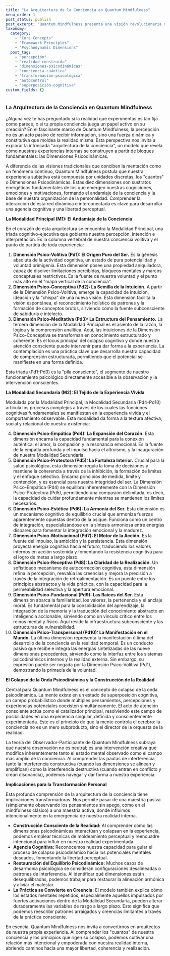 ```yaml
---
title: "La Arquitectura de la Conciencia en Quantum Mindfulness"
menu_order: 1
post_status: publish
post_excerpt: "Quantum Mindfulness presenta una visión revolucionaria de cómo nuestra percepción construye la realidad. Este artículo explora las diez Dimensiones Psicodinámicas, los bloques fundamentales de nuestra experiencia interna, y cómo su interacción dinámica moldea nuestra conciencia y nuestra realidad vivida. Descubre cómo puedes influir activamente en esta arquitectura interna para transformar tu experiencia."
taxonomy:
  category:
    - "Core Concepts"
    - "Framework Principles"
    - "Psychodynamic Dimensions"
  post_tag:
    - "percepción"
    - "realidad-construida"
    - "dimensiones-psicodinámicas"
    - "conciencia-cuántica"
    - "transformación-psicológica"
    - "autocontrol"
    - "superposición-cognitiva"
custom_fields: {}
---
```


### La Arquitectura de la Conciencia en Quantum Mindfulness

¿Alguna vez te has preguntado si la realidad que experimentas es tan fija como parece, o si tu propia conciencia juega un papel activo en su creación? En el fascinante marco de Quantum Mindfulness, la percepción no es un acto pasivo de recibir información, sino una fuerza dinámica y constitutiva que moldea la realidad misma. Esta perspectiva nos invita a explorar la intrincada "arquitectura de la conciencia", un modelo que revela cómo nuestras experiencias internas se construyen a partir de bloques fundamentales: las Dimensiones Psicodinámicas.

A diferencia de las visiones tradicionales que conciben la mentación como un fenómeno continuo, Quantum Mindfulness postula que nuestra experiencia subjetiva está compuesta por unidades discretas, los "cuantos" o Dimensiones Psicodinámicas. Estas diez dimensiones son sustratos energéticos fundamentales de los que emergen nuestras cogniciones, emociones y motivaciones, formando el andamiaje de la conciencia y la base de nuestra organización de la personalidad. Comprender la interacción de esta red dinámica e interconectada es clave para desarrollar una agencia cognitiva y una libertad perceptual.

**La Modalidad Principal (M1): El Andamiaje de la Conciencia**

En el corazón de esta arquitectura se encuentra la Modalidad Principal, una tríada cognitivo-ejecutiva que gobierna nuestra percepción, intención e interpretación. Es la columna vertebral de nuestra conciencia volitiva y el punto de partida de toda experiencia:

1.  **Dimensión Psico-Volitiva (Pd1): El Origen Puro del Ser.** Es la génesis absoluta de la actividad cognitiva, un estado de pura potencialidad y voluntad primigenia. Esta dimensión posee una propiedad aniquiladora, capaz de disolver limitaciones percibidas, bloqueos mentales y marcos conceptuales restrictivos. Es la fuente de nuestra voluntad y el punto más alto en el "mapa vertical de la conciencia".
2.  **Dimensión Psico-Conceptiva (Pd2): La Semilla de la Intuición.** A partir de la Dimensión Psico-Volitiva, emerge la capacidad de intuición, ideación y la "chispa" de una nueva visión. Esta dimensión facilita la visión espontánea, el reconocimiento holístico de patrones y la formación de conceptos brutos, sirviendo como la fuente subconsciente de sabiduría e intelecto.
3.  **Dimensión Psico-Meditativa (Pd3): La Estructura del Pensamiento.** La tercera dimensión de la Modalidad Principal es el asiento de la razón, la lógica y la comprensión analítica. Aquí, las intuiciones de la Dimensión Psico-Conceptiva se transforman en conocimiento estructurado y coherente. Es el locus principal del colapso cognitivo y donde nuestra atención consciente puede intervenir para dar forma a la experiencia. La contemplación es una práctica clave que desarrolla nuestra capacidad de comprensión estructurada, permitiendo que el potencial se manifieste en una forma definida.

Esta tríada (Pd1-Pd3) es la "pila consciente", el segmento de nuestro funcionamiento psicológico directamente accesible a la observación y la intervención conscientes.

**La Modalidad Secundaria (M2): El Tejido de la Experiencia Vivida**

Modulada por la Modalidad Principal, la Modalidad Secundaria (Pd4-Pd10) articula los procesos complejos a través de los cuales las funciones cognitivas fundamentales se manifiestan en la experiencia vivida y el comportamiento observable. Esta modalidad da forma a la textura afectiva, social y relacional de nuestra existencia:

4.  **Dimensión Psico-Empática (Pd4): La Expansión del Corazón.** Esta dimensión encarna la capacidad fundamental para la conexión auténtica, el amor, la compasión y la resonancia emocional. Es la fuente de la empatía profunda y el impulso hacia el altruismo, y la inauguración de nuestra Modalidad Secundaria.
5.  **Dimensión Psico-Protectora (Pd5): La Fortaleza Interior.** Crucial para la salud psicológica, esta dimensión regula la toma de decisiones y mantiene la coherencia a través de la inhibición, la formación de límites y el enfoque selectivo. Encarna principios de medida, límite y contención, y es esencial para nuestra integridad del ser. La Dimensión Psico-Empática (Pd4) se equilibra inherentemente con la Dimensión Psico-Protectora (Pd5), permitiendo una compasión delimitada, es decir, la capacidad de cuidar profundamente mientras se mantienen los límites necesarios.
6.  **Dimensión Psico-Estética (Pd6): La Armonía del Ser.** Esta dimensión es un mecanismo cognitivo de equilibrio crucial que armoniza fuerzas aparentemente opuestas dentro de la psique. Funciona como un centro de integración, especializándose en la síntesis armoniosa entre energías dispares para fomentar la integración emocional y la madurez.
7.  **Dimensión Psico-Motivacional (Pd7): El Motor de la Acción.** Es la fuente del impulso, la ambición y la persistencia. Esta dimensión proyecta energía cognitiva hacia el futuro, traduciendo los valores internos en acción sostenida y fomentando la resistencia cognitiva para el logro de metas a largo plazo.
8.  **Dimensión Psico-Receptiva (Pd8): La Claridad de la Realización.** Un sofisticado mecanismo de autocorrección cognitiva, esta dimensión refina la percepción, reevalúa las creencias y mejora la precisión a través de la integración de retroalimentación. Es un puente entre los principios abstractos y la vida práctica, con la capacidad para la permeabilidad selectiva y la apertura emocional.
9.  **Dimensión Psico-Fundacional (Pd9): Las Raíces del Ser.** Esta dimensión abarca la familiaridad, los valores, la pertenencia y el anclaje moral. Es fundamental para la consolidación del aprendizaje, la integración de la memoria y la traducción del conocimiento abstracto en inteligencia accionable, sirviendo como un vínculo crítico entre los reinos mental y físico. Aquí reside la infraestructura subconsciente y las estructuras de vulnerabilidad.
10. **Dimensión Psico-Transpersonal (Pd10): La Manifestación en el Mundo.** La última dimensión representa la manifestación última del desarrollo de la conciencia en la realidad temporal. Es un conducto pasivo que recibe e integra las energías sintetizadas de las nueve dimensiones precedentes, sirviendo como la interfaz entre los sistemas psicodinámicos internos y la realidad externa. Sin embargo, su expresión puede ser negada por la Dimensión Psico-Volitiva (Pd1), demostrando la primacía de la voluntad.

**El Colapso de la Onda Psicodinámica y la Construcción de la Realidad**

Central para Quantum Mindfulness es el concepto de colapso de la onda psicodinámica. La mente existe en un estado de superposición cognitiva, un campo probabilístico donde múltiples pensamientos, percepciones y experiencias potenciales coexisten simultáneamente. El acto de atención consciente actúa como el catalizador principal, resolviendo este campo de posibilidades en una experiencia singular, definida y conscientemente experimentada. Este es el principio de que la mente controla el cerebro: la conciencia no es un mero subproducto, sino el director de la orquesta de la realidad.

La teoría del Observador-Participante de Quantum Mindfulness subraya que nuestra observación no es neutral; es una intervención creativa que modifica inherentemente tanto el estado mental observado como el campo más amplio de la conciencia. Al comprender las pautas de interferencia, tanto la interferencia constructiva (cuando las dimensiones se alinean y amplifican) como la interferencia destructiva (cuando entran en conflicto y crean disonancia), podemos navegar y dar forma a nuestra experiencia.

**Implicaciones para la Transformación Personal**

Esta profunda comprensión de la arquitectura de la conciencia tiene implicaciones transformadoras. Nos permite pasar de una maestría pasiva (simplemente observando los pensamientos sin apego, como en el mindfulness clásico) a una maestría activa, donde influimos intencionalmente en la emergencia de nuestra realidad interna.

*   **Construcción Consciente de la Realidad:** Al comprender cómo las dimensiones psicodinámicas interactúan y colapsan en la experiencia, podemos emplear técnicas de moldeamiento perceptual y reencuadre intencional para influir en nuestra realidad experimentada.
*   **Agencia Cognitiva:** Reconocemos nuestra capacidad para guiar el proceso de colapso psicodinámico hacia los potenciales mentales deseados, fomentando la libertad perceptual.
*   **Restauración del Equilibrio Psicodinámico:** Muchos casos de desarmonía psicológica se consideran configuraciones desalineadas o patrones de interferencia. Al identificar qué dimensiones están desequilibradas, podemos trabajar para restaurar la alineación armónica y aliviar el malestar.
*   **La Práctica se Convierte en Creencia:** El modelo también explica cómo los estados mentales repetidos, especialmente aquellos impulsados por fuertes activaciones dentro de la Modalidad Secundaria, pueden alterar duraderamente las variables de rasgo a largo plazo. Esto significa que podemos reescribir patrones arraigados y creencias limitantes a través de la práctica consciente.

En esencia, Quantum Mindfulness nos invita a convertirnos en arquitectos de nuestra propia experiencia. Al comprender los "cuantos" de nuestra conciencia y los principios que rigen su colapso, podemos cultivar una relación más intencional y empoderada con nuestra realidad interna, abriendo caminos hacia una mayor libertad, coherencia y realización.